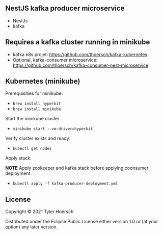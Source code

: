 ## NestJS kafka producer microservice

* NestJs
* kafka

## Requires a kafka cluster running in minikube

* kafka k8s projet: https://github.com/thoersch/kafka-kubernetes
* Optional, kafka-consumer microservice: https://github.com/thoersch/kafka-consumer-nest-microservice

## Kubernetes (minikube)

Prerequisities for minikube:
* `brew install hyperkit`
* `brew install minikube`

Start the minikube cluster
* `minikube start --vm-driver=hyperkit`

Verify cluster exists and ready:
* `kubectl get nodes`

Apply stack:

**NOTE** Apply zookeeper and kafka stack before applying coonsumer deployment

* `kubectl apply -f kafka-producer-deployment.yml`

## License

Copyright © 2021 Tyler Hoersch

Distributed under the Eclipse Public License either version 1.0 or (at
your option) any later version.